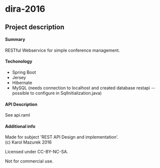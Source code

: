 # dira-2016  
## Project description  
#### Summary  
RESTful Webservice for simple conference management.  
#### Techonology  
* Spring Boot
* Jersey  
* Hibernate
* MySQL (needs connection to localhost and created database restapi -- possible to configure in SqlInitialization.java)  
#### API Description  
See api.raml   

#### Additional info  
Made for subject 'REST API Design and implementation'.  
(c) Karol Mazurek 2016

Licensed under CC-BY-NC-SA.  

Not for commercial use.
